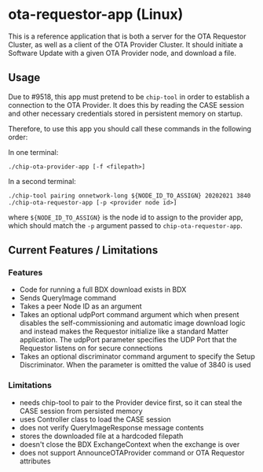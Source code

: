 # ota-requestor-app (Linux)

This is a reference application that is both a server for the OTA Requestor
Cluster, as well as a client of the OTA Provider Cluster. It should initiate a
Software Update with a given OTA Provider node, and download a file.

## Usage

Due to #9518, this app must pretend to be `chip-tool` in order to establish a
connection to the OTA Provider. It does this by reading the CASE session and
other necessary credentials stored in persistent memory on startup.

Therefore, to use this app you should call these commands in the following
order:

In one terminal:

```
./chip-ota-provider-app [-f <filepath>]
```

In a second terminal:

```
./chip-tool pairing onnetwork-long ${NODE_ID_TO_ASSIGN} 20202021 3840
./chip-ota-requestor-app [-p <provider node id>]
```

where `${NODE_ID_TO_ASSIGN}` is the node id to assign to the provider app, which
should match the `-p` argument passed to `chip-ota-requestor-app`.

## Current Features / Limitations

### Features

-   Code for running a full BDX download exists in BDX
-   Sends QueryImage command
-   Takes a peer Node ID as an argument
-   Takes an optional udpPort command argument which when present disables the
    self-commissioning and automatic image download logic and instead makes the
    Requestor initialize like a standard Matter application. The udpPort
    parameter specifies the UDP Port that the Requestor listens on for secure
    connections
-   Takes an optional discriminator command argument to specify the Setup
    Discriminator. When the parameter is omitted the value of 3840 is used

### Limitations

-   needs chip-tool to pair to the Provider device first, so it can steal the
    CASE session from persisted memory
-   uses Controller class to load the CASE session
-   does not verify QueryImageResponse message contents
-   stores the downloaded file at a hardcoded filepath
-   doesn't close the BDX ExchangeContext when the exchange is over
-   does not support AnnounceOTAProvider command or OTA Requestor attributes
